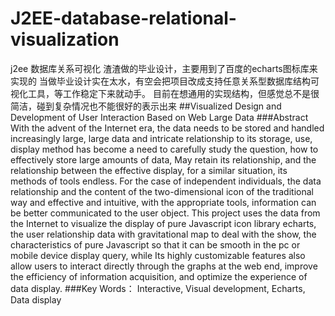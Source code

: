 # J2EE-database-relational-visualization
j2ee 数据库关系可视化  渣渣做的毕业设计，主要用到了百度的echarts图标库来实现的
当做毕业设计实在太水，有空会把项目改成支持任意关系型数据库结构可视化工具，等工作稳定下来就动手。
目前在想通用的实现结构，但感觉总不是很简洁，碰到复杂情况也不能很好的表示出来
##Visualized Design and Development of User Interaction Based on Web Large Data###AbstractWith the advent of the Internet era, the data needs to be stored and handled increasingly large, large data and intricate relationship to its storage, use, display method has become a need to carefully study the question, how to effectively store large amounts of data, May retain its relationship, and the relationship between the effective display, for a similar situation, its methods of tools endless. For the case of independent individuals, the data relationship and the content of the two-dimensional icon of the traditional way and effective and intuitive, with the appropriate tools, information can be better communicated to the user object. This project uses the data from the Internet to visualize the display of pure Javascript icon library echarts, the user relationship data with gravitational map to deal with the show, the characteristics of pure Javascript so that it can be smooth in the pc or mobile device display query, while Its highly customizable features also allow users to interact directly through the graphs at the web end, improve the efficiency of information acquisition, and optimize the experience of data display. ###Key Words： Interactive, Visual development, Echarts, Data display